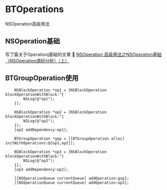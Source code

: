 # BTOperations
NSOperation高级用法
## NSOperation基础

写了篇关于Operationj基础的文章 👋 
[NSOperation 高级用法之NSOperation基础（NSOperation源码分析）（上）](http://www.jianshu.com/p/16dd443f4cf2)
## BTGroupOperation使用
```
    NSBlockOperation *op1 = [NSBlockOperation blockOperationWithBlock:^{
        NSLog(@"op1");
    }];
    
    NSBlockOperation *op2 = [NSBlockOperation blockOperationWithBlock:^{
        NSLog(@"op2");
    }];
    [op2 addDependency:op1];
    
    BTGroupOperation *gop = [[BTGroupOperation alloc] initWithOperations:@[op1,op2]];
    
    NSBlockOperation *op3 = [NSBlockOperation blockOperationWithBlock:^{
        NSLog(@"op3");
    }];
    [op3 addDependency:op2];
    
    [[NSOperationQueue currentQueue] addOperation:gop];
    [[NSOperationQueue currentQueue] addOperation:op3];
    


